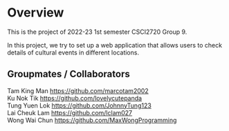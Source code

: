 # Overview
This is the project of 2022-23 1st semester CSCI2720 Group 9.

In this project, we try to set up a web application that allows users to check details of cultural events in different locations. 


## Groupmates / Collaborators
Tam King Man https://github.com/marcotam2002 <br>
Ku Nok Tik https://github.com/lovelycutepanda <br>
Tung Yuen Lok https://github.com/JohnnyTung123 <br>
Lai Cheuk Lam https://github.com/lclam027 <br>
Wong Wai Chun https://github.com/MaxWongProgramming
